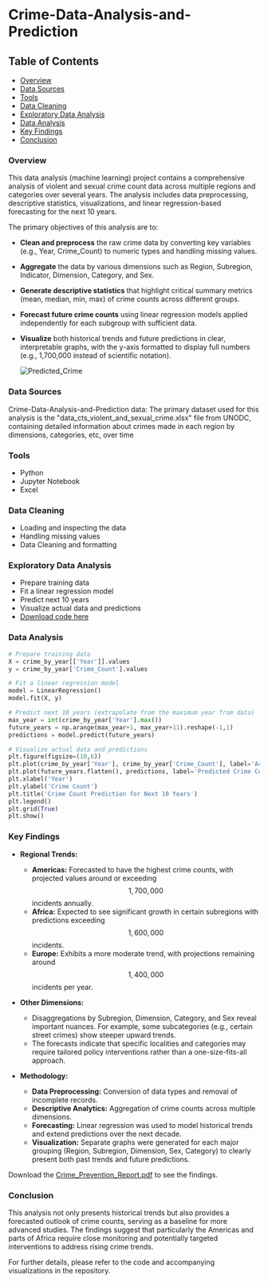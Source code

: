 # Crime-Data-Analysis-and-Prediction

## Table of Contents

- [Overview](#overview)
- [Data Sources](#data-sources)
- [Tools](#tools)
- [Data Cleaning](#data-cleaning)
- [Exploratory Data Analysis](#exploratory-data-analysis)
- [Data Analysis](#data-analysis)
- [Key Findings](#key-findings)
- [Conclusion](#conclusion)

### Overview

This data analysis (machine learning) project contains a comprehensive analysis of violent and sexual crime count data across multiple regions and categories over several years. The analysis includes data preprocessing, descriptive statistics, visualizations, and linear regression-based forecasting for the next 10 years.

The primary objectives of this analysis are to:

- **Clean and preprocess** the raw crime data by converting key variables (e.g., Year, Crime_Count) to numeric types and handling missing values.
- **Aggregate** the data by various dimensions such as Region, Subregion, Indicator, Dimension, Category, and Sex.
- **Generate descriptive statistics** that highlight critical summary metrics (mean, median, min, max) of crime counts across different groups.
- **Forecast future crime counts** using linear regression models applied independently for each subgroup with sufficient data.
- **Visualize** both historical trends and future predictions in clear, interpretable graphs, with the y-axis formatted to display full numbers (e.g., 1,700,000 instead of scientific notation).

  ![Predicted_Crime](https://github.com/user-attachments/assets/9d25003a-e665-4406-94c8-58a9ede4c4f5)



### Data Sources

Crime-Data-Analysis-and-Prediction data: The primary dataset used for this analysis is the "data_cts_violent_and_sexual_crime.xlsx" file from UNODC, containing detailed information about crimes made in each region by dimensions, categories, etc, over time

### Tools

- Python
- Jupyter Notebook
- Excel

### Data Cleaning
- Loading and inspecting the data
- Handling missing values
- Data Cleaning and formatting

### Exploratory Data Analysis
- Prepare training data
- Fit a linear regression model
- Predict next 10 years
- Visualize actual data and predictions
- [Download code here](https://github.com/Sicelov/Crime-Data-Analysis-and-Prediction/blob/main/WorldCrime.ipynb)

### Data Analysis

```python
# Prepare training data
X = crime_by_year[['Year']].values
y = crime_by_year['Crime_Count'].values

# Fit a linear regression model
model = LinearRegression()
model.fit(X, y)

# Predict next 10 years (extrapolate from the maximum year from data)
max_year = int(crime_by_year['Year'].max())
future_years = np.arange(max_year+1, max_year+11).reshape(-1,1)
predictions = model.predict(future_years)

# Visualize actual data and predictions
plt.figure(figsize=(10,6))
plt.plot(crime_by_year['Year'], crime_by_year['Crime_Count'], label='Actual Crime Count', marker='o')
plt.plot(future_years.flatten(), predictions, label='Predicted Crime Count', marker='x', linestyle='--')
plt.xlabel('Year')
plt.ylabel('Crime Count')
plt.title('Crime Count Prediction for Next 10 Years')
plt.legend()
plt.grid(True)
plt.show()
```

### Key Findings

- **Regional Trends:**
  - **Americas:** Forecasted to have the highest crime counts, with projected values around or exceeding $$1,700,000$$ incidents annually.
  - **Africa:** Expected to see significant growth in certain subregions with predictions exceeding $$1,600,000$$ incidents.
  - **Europe:** Exhibits a more moderate trend, with projections remaining around $$1,400,000$$ incidents per year.
  
- **Other Dimensions:**
  - Disaggregations by Subregion, Dimension, Category, and Sex reveal important nuances. For example, some subcategories (e.g., certain street crimes) show steeper upward trends.
  - The forecasts indicate that specific localities and categories may require tailored policy interventions rather than a one-size-fits-all approach.

- **Methodology:**
  - **Data Preprocessing:** Conversion of data types and removal of incomplete records.
  - **Descriptive Analytics:** Aggregation of crime counts across multiple dimensions.
  - **Forecasting:** Linear regression was used to model historical trends and extend predictions over the next decade.
  - **Visualization:** Separate graphs were generated for each major grouping (Region, Subregion, Dimension, Sex, Category) to clearly present both past trends and future predictions.
 
Download the [Crime_Prevention_Report.pdf](https://github.com/Sicelov/Crime-Data-Analysis-and-Prediction/blob/main/crime_prediction_report%20(1).pdf) to see the findings.

### Conclusion

This analysis not only presents historical trends but also provides a forecasted outlook of crime counts, serving as a baseline for more advanced studies. The findings suggest that particularly the Americas and parts of Africa require close monitoring and potentially targeted interventions to address rising crime trends.

For further details, please refer to the code and accompanying visualizations in the repository.

